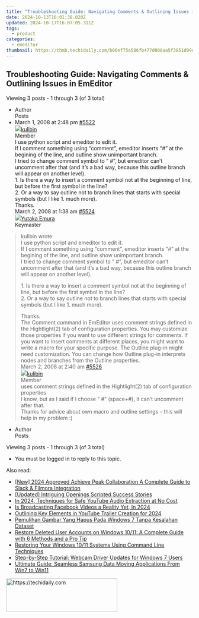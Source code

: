 ```yaml
---
title: "Troubleshooting Guide: Navigating Comments & Outlining Issues in EmEditor"
date: 2024-10-13T16:01:38.020Z
updated: 2024-10-17T16:07:05.311Z
tags:
  - product
categories:
  - emeditor
thumbnail: https://thmb.techidaily.com/b00ef75a586fb477d808aa5f3851d99d406553f7be220a13f40de369ff80fd9e.jpg
---
```


## Troubleshooting Guide: Navigating Comments & Outlining Issues in EmEditor

Viewing 3 posts - 1 through 3 (of 3 total)

* Author  
Posts
* March 1, 2008 at 2:48 pm [#5522](https://tools.techidaily.com/emeditor/products/)  
[![](https://secure.gravatar.com/avatar/0c1e7bfc317b8dd4a3ab4a93d66813d8?s=80&d=identicon&r=g)kulibin](https://www.emeditor.com/forums/users/kulibin/ "View kulibin's profile")  
Member  
I use python script and emeditor to edit it.  
 If I comment something using “comment”, emeditor inserts “#” at the begining of the line, and outline show unimportant branch.  
 I tried to change comment symbol to ” #”, but emeditor can’t uncomment after that (and it’s a bad way, because this outline branch will appear on another level).  
 1\. Is there a way to insert a comment symbol not at the beginning of line, but before the first symbol in the line?  
 2\. Or a way to say outline not to branch lines that starts with special symbols (but I like 1\. much more).  
 Thanks.  
March 2, 2008 at 1:38 am [#5524](https://tools.techidaily.com/emeditor/products/)  
[![](https://secure.gravatar.com/avatar/a0a6377144ed3636f985d87303f65ed2?s=80&d=identicon&r=g)Yutaka Emura](https://www.emeditor.com/forums/users/yemura/ "View Yutaka Emura's profile")  
Keymaster  
> kulibin wrote:  
> I use python script and emeditor to edit it.  
> If I comment something using “comment”, emeditor inserts “#” at the begining of the line, and outline show unimportant branch.  
> I tried to change comment symbol to ” #”, but emeditor can’t uncomment after that (and it’s a bad way, because this outline branch will appear on another level).  
>  
> 1\. Is there a way to insert a comment symbol not at the beginning of line, but before the first symbol in the line?  
> 2\. Or a way to say outline not to branch lines that starts with special symbols (but I like 1\. much more).  
>  
> Thanks.  
 The Comment command in EmEditor uses comment strings defined in the Hightlight(2) tab of configuration properties. You may customize those properties if you want to use different strings for comments. If you want to insert comments at different places, you might want to write a macro for your specific purpose. The Outline plug-in might need customization. You can change how Outline plug-in interprets nodes and branches from the Outline properties.  
March 2, 2008 at 2:40 am [#5526](https://tools.techidaily.com/emeditor/products/)  
[![](https://secure.gravatar.com/avatar/0c1e7bfc317b8dd4a3ab4a93d66813d8?s=80&d=identicon&r=g)kulibin](https://www.emeditor.com/forums/users/kulibin/ "View kulibin's profile")  
Member  
> uses comment strings defined in the Hightlight(2) tab of configuration properties  
 I know, but as I said if I choose ” #” (space+#), it can’t uncomment after that.  
 Thanks for advice about own macro and outline settings – this will help in my problem :)
* Author  
Posts

Viewing 3 posts - 1 through 3 (of 3 total)

* You must be logged in to reply to this topic.

<ins class="adsbygoogle"
     style="display:block"
     data-ad-format="autorelaxed"
     data-ad-client="ca-pub-7571918770474297"
     data-ad-slot="1223367746"></ins>

<ins class="adsbygoogle"
     style="display:block"
     data-ad-client="ca-pub-7571918770474297"
     data-ad-slot="8358498916"
     data-ad-format="auto"
     data-full-width-responsive="true"></ins>

<span class="atpl-alsoreadstyle">Also read:</span>
<div><ul>
<li><a href="https://screen-sharing-recording.techidaily.com/new-2024-approved-achieve-peak-collaboration-a-complete-guide-to-slack-and-filmora-integration/"><u>[New] 2024 Approved Achieve Peak Collaboration A Complete Guide to Slack & Filmora Integration</u></a></li>
<li><a href="https://extra-approaches.techidaily.com/updated-intriguing-openings-scripted-success-stories/"><u>[Updated] Intriguing Openings Scripted Success Stories</u></a></li>
<li><a href="https://youtube-sure.techidaily.com/24-techniques-for-safe-youtube-audio-extraction-at-no-cost/"><u>In 2024, Techniques for Safe YouTube Audio Extraction at No Cost</u></a></li>
<li><a href="https://facebook-video-content.techidaily.com/is-broadcasting-facebook-videos-a-reality-yet-in-2024/"><u>Is Broadcasting Facebook Videos a Reality Yet, In 2024</u></a></li>
<li><a href="https://facebook-video-footage.techidaily.com/outlining-key-elements-in-youtube-trailer-creation-for-2024/"><u>Outlining Key Elements in YouTube Trailer Creation for 2024</u></a></li>
<li><a href="https://win-trending.techidaily.com/pemulihan-gambar-yang-hapus-pada-windows-7-tanpa-kesalahan-dataset/"><u>Pemulihan Gambar Yang Hapus Pada Windows 7 Tanpa Kesalahan Dataset</u></a></li>
<li><a href="https://win-trending.techidaily.com/restore-deleted-user-accounts-on-windows-1011-a-complete-guide-with-6-methods-and-a-pro-tip/"><u>Restore Deleted User Accounts on Windows 10/11: A Complete Guide with 6 Methods and a Pro Tip</u></a></li>
<li><a href="https://win-trending.techidaily.com/restoring-your-windows-1011-systems-using-command-line-techniques/"><u>Restoring Your Windows 10/11 Systems Using Command Line Techniques</u></a></li>
<li><a href="https://hardware-help.techidaily.com/step-by-step-tutorial-webcam-driver-updates-for-windows-7-users/"><u>Step-by-Step Tutorial: Webcam Driver Updates for Windows 7 Users</u></a></li>
<li><a href="https://win-trending.techidaily.com/ultimate-guide-seamless-samsung-data-moving-applications-from-win7-to-win11/"><u>Ultimate Guide: Seamless Samsung Data Moving Applications From Win7 to Win11</u></a></li>
</ul></div>

<!-- affiliate ads begin -->
<a href="https://aligracehair.sjv.io/c/5597632/2036467/19272" target="_top" id="2036467">
  <img src="//a.impactradius-go.com/display-ad/19272-2036467" border="0" alt="https://techidaily.com" width="300" height="90"/>
</a>
<img height="0" width="0" src="https://aligracehair.sjv.io/i/5597632/2036467/19272" style="position:absolute;visibility:hidden;" border="0" />
<!-- affiliate ads end -->

